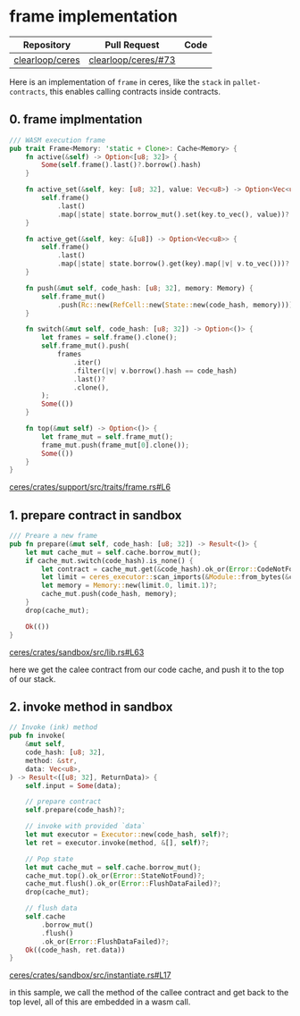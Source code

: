 # frame implementation

| Repository               | Pull Request               | Code |
|--------------------------|----------------------------|------|
| [clearloop/ceres][ceres] | [clearloop/ceres/#73][#73] |      |

Here is an implementation of `frame` in ceres, like the `stack` in `pallet-contracts`,
this enables calling contracts inside contracts.

## 0. frame implmentation

```rust
/// WASM execution frame
pub trait Frame<Memory: 'static + Clone>: Cache<Memory> {
    fn active(&self) -> Option<[u8; 32]> {
        Some(self.frame().last()?.borrow().hash)
    }

    fn active_set(&self, key: [u8; 32], value: Vec<u8>) -> Option<Vec<u8>> {
        self.frame()
            .last()
            .map(|state| state.borrow_mut().set(key.to_vec(), value))?
    }

    fn active_get(&self, key: &[u8]) -> Option<Vec<u8>> {
        self.frame()
            .last()
            .map(|state| state.borrow().get(key).map(|v| v.to_vec()))?
    }

    fn push(&mut self, code_hash: [u8; 32], memory: Memory) {
        self.frame_mut()
            .push(Rc::new(RefCell::new(State::new(code_hash, memory))));
    }

    fn switch(&mut self, code_hash: [u8; 32]) -> Option<()> {
        let frames = self.frame().clone();
        self.frame_mut().push(
            frames
                .iter()
                .filter(|v| v.borrow().hash == code_hash)
                .last()?
                .clone(),
        );
        Some(())
    }

    fn top(&mut self) -> Option<()> {
        let frame_mut = self.frame_mut();
        frame_mut.push(frame_mut[0].clone());
        Some(())
    }
}
```

[ceres/crates/support/src/traits/frame.rs#L6][frame]


## 1. prepare contract in sandbox

```rust
/// Preare a new frame
pub fn prepare(&mut self, code_hash: [u8; 32]) -> Result<()> {
    let mut cache_mut = self.cache.borrow_mut();
    if cache_mut.switch(code_hash).is_none() {
        let contract = cache_mut.get(&code_hash).ok_or(Error::CodeNotFound)?;
        let limit = ceres_executor::scan_imports(&Module::from_bytes(&contract)?)?;
        let memory = Memory::new(limit.0, limit.1)?;
        cache_mut.push(code_hash, memory);
    }
    drop(cache_mut);

    Ok(())
}
```

[ceres/crates/sandbox/src/lib.rs#L63][prepare]

here we get the calee contract from our code cache, and push it to the top of our stack.



## 2. invoke method in sandbox

```rust
// Invoke (ink) method
pub fn invoke(
    &mut self,
    code_hash: [u8; 32],
    method: &str,
    data: Vec<u8>,
) -> Result<([u8; 32], ReturnData)> {
    self.input = Some(data);

    // prepare contract
    self.prepare(code_hash)?;

    // invoke with provided `data`
    let mut executor = Executor::new(code_hash, self)?;
    let ret = executor.invoke(method, &[], self)?;

    // Pop state
    let mut cache_mut = self.cache.borrow_mut();
    cache_mut.top().ok_or(Error::StateNotFound)?;
    cache_mut.flush().ok_or(Error::FlushDataFailed)?;
    drop(cache_mut);

    // flush data
    self.cache
        .borrow_mut()
        .flush()
        .ok_or(Error::FlushDataFailed)?;
    Ok((code_hash, ret.data))
}
```

[ceres/crates/sandbox/src/instantiate.rs#L17][invoke]

in this sample, we call the method of the callee contract and get back to the top level,
all of this are embedded in a wasm call.


[ceres]: https://github.com/clearloop/ceres
[#73]: https://github.com/clearloop/ceres/pull/73
[frame]: https://github.com/clearloop/ceres/blob/1a248b8335a9a229803a298ef373e5c4990a48bb/crates/support/src/traits/frame.rs#L6
[prepare]: https://github.com/clearloop/ceres/blob/1a248b8335a9a229803a298ef373e5c4990a48bb/crates/sandbox/src/lib.rs#L63
[invoke]: https://github.com/clearloop/ceres/blob/1a248b8335a9a229803a298ef373e5c4990a48bb/crates/sandbox/src/instantiate.rs#L17
